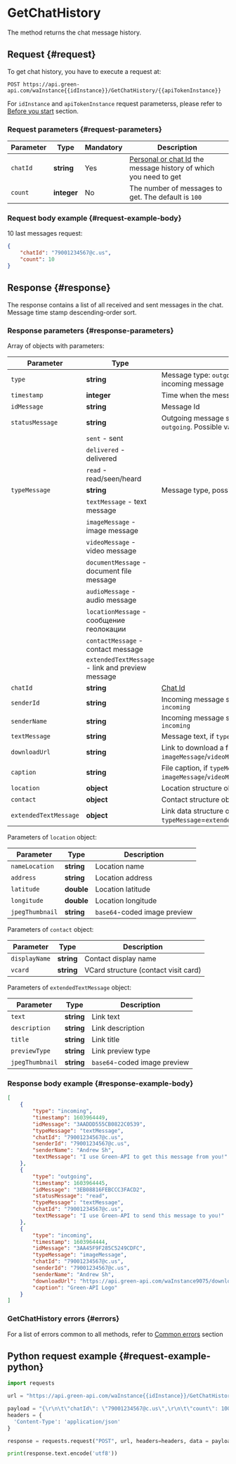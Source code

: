 # GetChatHistory

The method returns the chat message history.

## Request {#request}

To get chat history, you have to execute a request at:
```
POST https://api.green-api.com/waInstance{{idInstance}}/GetChatHistory/{{apiTokenInstance}}
```

For `idInstance` and `apiTokenInstance` request parameterss, please refer to [Before you start](../../before-start.md#parameters) section.

### Request parameters {#request-parameters}

Parameter | Type | Mandatory | Description
----- | ----- | ----- | -----
`chatId` | **string** | Yes | [Personal or chat Id](../chat-id.md) the message history of which you need to get
`count ` | **integer** | No | The number of messages to get. The default is `100`  

### Request body example {#request-example-body}

10 last messages request:
```json
{
    "chatId": "79001234567@c.us",
    "count": 10
}
```

## Response {#response}

The response contains a list of all received and sent messages in the chat. Message time stamp descending-order sort.

### Response parameters {#response-parameters}

Array of objects with parameters:

Parameter | Type |  Description
----- | ----- | ----- 
`type` | **string** | Message type: `outgoing` - outgoing message; `incoming` - incoming message
`timestamp` | **integer** | Time when the message has been sent in UNIX format
`idMessage` | **string** | Message Id
`statusMessage` | **string** | Outgoing message status. Present only for `type` = `outgoing`. Possible variants:
| | `sent` - sent
| | `delivered` - delivered
| | `read` - read/seen/heard
`typeMessage` | **string** | Message type, possible variants:
| | `textMessage` - text message
| | `imageMessage` - image message
| | `videoMessage` - video message
| | `documentMessage` - document file message
| | `audioMessage` - audio message
| | `locationMessage` - сообщение геолокации
| | `contactMessage` - contact message
| | `extendedTextMessage` - link and preview message
`chatId` | **string** | [Chat Id](../chat-id.md)
`senderId` | **string** | Incoming message sender [Id](../chat-id.md#corr). Present only for `type` = `incoming`
`senderName` | **string** | Incoming message sender name. Present only for `type` = `incoming`
`textMessage` | **string** | Message text, if `typeMessage`=`textMessage`
`downloadUrl` | **string** | Link to download a file, if `typeMessage` = `imageMessage`/`videoMessage`/`documentMessage`/`audioMessage`
`caption` | **string** |File caption, if `typeMessage` = `imageMessage`/`videoMessage`/`documentMessage`
`location` | **object** | Location structure object, if `typeMessage`=`locationMessage`
`contact` | **object** | Contact structure object, if `typeMessage`=`contactMessage`
`extendedTextMessage` | **object** | Link data structure object, if `typeMessage`=`extendedTextMessage`

Parameters of `location` object:

Parameter | Type |  Description
----- | ----- | ----- 
`nameLocation` | **string** | Location name
`address` | **string** | Location address
`latitude` | **double** | Location latitude
`longitude` | **double** | Location longitude
`jpegThumbnail` | **string** | `base64`-coded image preview

Parameters of `contact` object:

Parameter | Type |  Description
----- | ----- | ----- 
`displayName` | **string** | Contact display name 
`vcard` | **string** | VCard structure (contact visit card)

Parameters of `extendedTextMessage` object:

Parameter | Type |  Description
----- | ----- | ----- 
`text` | **string** | Link text
`description` | **string** | Link description
`title` | **string** | Link title
`previewType` | **string** | Link preview type
`jpegThumbnail` | **string** | `base64`-coded image preview

### Response body example {#response-example-body}

```json
[
    {
        "type": "incoming",
        "timestamp": 1603964449,
        "idMessage": "3AADDD555CB0822C0539",
        "typeMessage": "textMessage",
        "chatId": "79001234567@c.us",
        "senderId": "79001234567@c.us",
        "senderName": "Andrew Sh",
        "textMessage": "I use Green-API to get this message from you!"
    },
    {
        "type": "outgoing",
        "timestamp": 1603964445,
        "idMessage": "3EB08816FEBCCC3FACD2",
        "statusMessage": "read",
        "typeMessage": "textMessage",
        "chatId": "79001234567@c.us",
        "textMessage": "I use Green-API to send this message to you!"
    },
    {
        "type": "incoming",
        "timestamp": 1603964444,
        "idMessage": "3AA45F9F285C5249CDFC",
        "typeMessage": "imageMessage",
        "chatId": "79001234567@c.us",
        "senderId": "79001234567@c.us",
        "senderName": "Andrew Sh",
        "downloadUrl": "https://api.green-api.com/waInstance9075/downloadFile/download-file-id",
        "caption": "Green-API Logo"
    }
]
```

### GetChatHistory errors {#errors}

For a list of errors common to all methods, refer to [Common errors](../common-errors.md) section

## Python request example  {#request-example-python}

```python
import requests

url = "https://api.green-api.com/waInstance{{idInstance}}/GetChatHistory/{{apiTokenInstance}}"

payload = "{\r\n\t\"chatId\": \"79001234567@c.us\",\r\n\t\"count\": 100\r\n}"
headers = {
  'Content-Type': 'application/json'
}

response = requests.request("POST", url, headers=headers, data = payload)

print(response.text.encode('utf8'))
```
